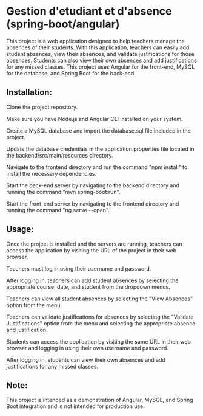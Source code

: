 # Gestion d'etudiant et d'absence  (spring-boot/angular)


This project is a web application designed to help teachers manage the absences of their students. With this application, teachers can easily add student absences, view their absences, and validate justifications for those absences. Students can also view their own absences and add justifications for any missed classes. This project uses Angular for the front-end, MySQL for the database, and Spring Boot for the back-end.

## Installation:

Clone the project repository.

Make sure you have Node.js and Angular CLI installed on your system.

Create a MySQL database and import the database.sql file included in the project.

Update the database credentials in the application.properties file located in the backend/src/main/resources directory.

Navigate to the frontend directory and run the command "npm install" to install the necessary dependencies.

Start the back-end server by navigating to the backend directory and running the command "mvn spring-boot:run".

Start the front-end server by navigating to the frontend directory and running the command "ng serve --open".

## Usage:

Once the project is installed and the servers are running, teachers can access the application by visiting the URL of the project in their web browser.

Teachers must log in using their username and password.

After logging in, teachers can add student absences by selecting the appropriate course, date, and student from the dropdown menus.

Teachers can view all student absences by selecting the "View Absences" option from the menu.

Teachers can validate justifications for absences by selecting the "Validate Justifications" option from the menu and selecting the appropriate absence and 
justification.

Students can access the application by visiting the same URL in their web browser and logging in using their own username and password.

After logging in, students can view their own absences and add justifications for any missed classes.

## Note:
This project is intended as a demonstration of Angular, MySQL, and Spring Boot integration and is not intended for production use.
